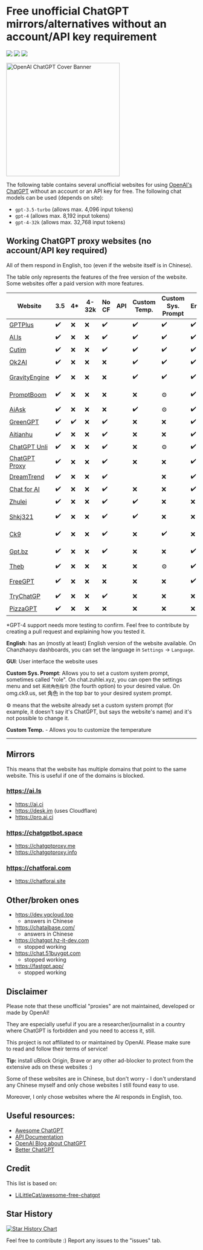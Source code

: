 # Free unofficial ChatGPT mirrors/alternatives without an account/API key requirement
![](https://img.shields.io/github/issues-pr/Luna-GPT/awesome-free-chatgpt)
![](https://img.shields.io/github/issues/Luna-GPT/awesome-free-chatgpt)
![](https://img.shields.io/github/contributors/Luna-GPT/awesome-free-chatgpt)

<img align="center" height=300 alt="OpenAI ChatGPT Cover Banner" src="https://user-images.githubusercontent.com/67185896/236300795-7926211f-6a43-4f19-b94a-0da2c7776e47.png">

The following table contains several unofficial websites for using [OpenAI's ChatGPT](https://chat.openai.com/) without an account or an API key for free. The following chat models can be used (depends on site):
- `gpt-3.5-turbo` (allows max. 4,096 input tokens)
- `gpt-4` (allows max. 8,192 input tokens)
- `gpt-4-32k` (allows max. 32,768 input tokens)

## Working ChatGPT proxy websites (no account/API key required)
All of them respond in English, too (even if the website itself is in Chinese).

The table only represents the features of the free version of the website. Some websites offer a paid version with more features.


| Website                                        | 3.5  | 4*   | 4-32k | No CF | API | Custom Temp. | Custom Sys. Prompt | English | GUI              | Notes                    |
| ---------------------------------------------- | ---- | ---- | ----- | ----- | --- | ------------ | ------------------ | ------- | ---------------- | ------------------------ |
| [GPTPlus](https://chat.gptplus.one)            | ✔️ | ❌   | ❌    | ✔️  |     | ✔️         | ✔️               | ✔️    | Chanzhaoyu       |                          |
| [AI.ls](https://ai.ls)                         | ✔️ | ❌   | ❌    | ✔️  |     | ✔️         | ✔️               | ✔️    | ai.ls            |                          |
| [Cutim](https://chat.cutim.one)                | ✔️ | ❌   | ❌    | ✔️  |     | ✔️         | ✔️               | ✔️    | Chanzhaoyu       |                          |
| [Ok2AI](https://chat.ok2ai.com)                | ✔️ | ❌   | ❌    | ❌    |     | ✔️         | ✔️               | ✔️    | Chanzhaoyu       |                          |
| [GravityEngine](https://gpt4.gravityengine.cc) | ✔️ | ❌   | ❌    | ❌    |     | ✔️         | ✔️               | ✔️    | Gradio           | Awesome customizability  |
| [PromptBoom](https://promptboom.com     )      | ✔️ | ❌   | ❌    | ❌    |     | ❌           | ⚙️               | ✔️    | PChat            | *Pchat Pro* is NOT GPT-4 |
| [AiAsk](https://aiask.me)                      | ✔️ | ❌   | ❌    | ❌    |     | ✔️         | ⚙️               | ✔️    | aiask.me         |                          |
| [GreenGPT](https://greengpt.app)               | ✔️ | ✔️ | ❌    | ✔️  |     | ❌           | ❌                 | ✔️    | ?                |                          |
| [Aitianhu](https://www.aitianhu.com)           | ✔️ | ❌   | ❌    | ✔️  |     | ❌           | ❌                 | ✔️    | Chanzhaoyu       |                          |
| [ChatGPT Unli](https://chatgptunli.com)        | ✔️ | ❌   | ❌    | ✔️  |     | ❌           | ⚙️               | ✔️    | ChatAI Unli      |                          |
| [ChatGPT Proxy](https://chatgptproxy.me)       | ✔️ | ❌   | ❌    | ✔️  |     | ❌           | ❌                 | ✔️    | Chanzhaoyu       |                          |
| [DreamTrend](https://chatgpt.dreamtrend.net)   | ✔️ | ❌   | ❌    | ✔️  |     |              | ❌                 | ✔️    | ChatGPT          |                          |
| [Chat for AI](https://chatforai.com)           | ✔️ | ❌   | ❌    | ✔️  |     | ❌           | ❌                 | ✔️    | ?                |                          |
| [Zhulei](https://chat.zhulei.xyz)              | ✔️ | ❌   | ❌    | ✔️  |     | ✔️         | ❌                 | ❌      | ?                |                          |
| [Shkj321](https://vip6.shkj321.com)            | ✔️ | ❌   | ❌    | ✔️  |     | ✔️         | ❌                 | ❌      | ?                | GPT-4 doesn't work       |
| [Ck9](http://omg.ck9.us/)                      | ✔️ | ❌   | ❌    | ✔️  |     | ❌           | ✔️               | ❌      | ?                | GPT-4 doesn't work       |
| [Gpt.bz](https://chat.gpt.bz/gpt)              | ✔️ | ❌   | ❌    | ✔️  |     | ❌           | ❌                 | ✔️    | ChatGPT (simple) | Quick; asks for CAPTCHA  |
| [Theb](https://chatbot.theb.ai)                | ✔️ | ❌   | ❌    | ❌    |     | ❌           | ⚙️               | ✔️    | Chanzhaoyu       |                          |
| [FreeGPT](https://freegpt.one)                 | ✔️ | ❌   | ❌    | ❌    |     | ❌           | ❌                 | ✔️    | ChatGPT (old)    | Buggy                    |
| [TryChatGP](https://trychatgp.com)             | ✔️ | ❌   | ❌    | ✔️  |     | ❌           | ❌                 | ❌      | ?                |                          |
| [PizzaGPT](https://pizzagpt.it)                | ✔️ | ❌   | ❌    | ❌    |     | ❌           | ❌                 | ❌      | PizzaGPT         |                          |


*GPT-4 support needs more testing to confirm. Feel free to contribute by creating a pull request and explaining how you tested it.

**English**: has an (mostly at least) English version of the website available. On Chanzhaoyu dashboards, you can set the language in `Settings` -> `Language`.

**GUI**: User interface the website uses

**Custom Sys. Prompt**: Allows you to set a custom system prompt, sometimes called "role". On chat.zuhlei.xyz, you can open the settings menu and set `系统角色指令` (the fourth option) to your desired value. On omg.ck9.us, set 角色 in the top bar to your desired system prompt.

⚙️ means that the website already set a custom system prompt (for example, it doesn't say it's ChatGPT, but says the website's name) and it's not possible to change it.

**Custom Temp.** - Allows you to customize the temperature

****

## Mirrors
This means that the website has multiple domains that point to the same website. This is useful if one of the domains is blocked.

### https://ai.ls
- https://ai.ci
- https://desk.im (uses Cloudflare)
- https://pro.ai.ci

### https://chatgptbot.space
- https://chatgptproxy.me
- https://chatgptproxy.info

### https://chatforai.com
- https://chatforai.site

## Other/broken ones
- https://dev.yqcloud.top
    - answers in Chinese
- https://chataibase.com/
    - answers in Chinese
- https://chatgpt.hz-it-dev.com
    - stopped working
- https://chat.51buygpt.com
    - stopped working
- https://fastgpt.app/
    - stopped working

## Disclaimer

Please note that these unofficial "proxies" are not maintained, developed or made by OpenAI!

They are especially useful if you are a researcher/journalist in a country where ChatGPT is forbidden and you need to access it, still.

This project is not affiliated to or maintained by OpenAI. Please make sure to read and follow their terms of service!

**Tip:** install uBlock Origin, Brave or any other ad-blocker to protect from the extensive ads on these websites :)

Some of these websites are in Chinese, but don't worry - I don't understand any Chinese myself and only chose websites I still found easy to use.

Moreover, I only chose websites where the AI responds in English, too.

## Useful resources:
- [Awesome ChatGPT](https://github.com/humanloop/awesome-chatgpt)
- [API Documentation](https://platform.openai.com/docs)
- [OpenAI Blog about ChatGPT](https://openai.com/blog/chatgpt/)
- [Better ChatGPT](https://github.com/ztjhz/BetterChatGPT)

## Credit
This list is based on:
- [LiLittleCat/awesome-free-chatgpt](https://github.com/LiLittleCat/awesome-free-chatgpt)

## Star History

[![Star History Chart](https://api.star-history.com/svg?repos=Luna-OSS/awesome-free-chatgpt&type=Date)](https://star-history.com/#Luna-OSS/awesome-free-chatgpt&Date)

Feel free to contribute :)
Report any issues to the "issues" tab.
